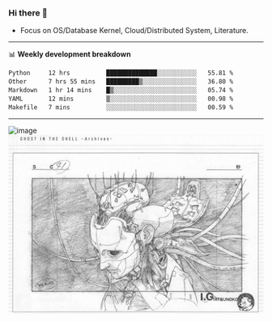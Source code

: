 ### Hi there 👋
<!-- * Daily Meditation via Leetcode/Competitive-Programming. -->
* Focus on OS/Database Kernel, Cloud/Distributed System, Literature.

-------

📊 **Weekly development breakdown**
<!--START_SECTION:waka-->

```txt
Python     12 hrs          ██████████████░░░░░░░░░░░   55.81 %
Other      7 hrs 55 mins   █████████▒░░░░░░░░░░░░░░░   36.80 %
Markdown   1 hr 14 mins    █▒░░░░░░░░░░░░░░░░░░░░░░░   05.74 %
YAML       12 mins         ▒░░░░░░░░░░░░░░░░░░░░░░░░   00.98 %
Makefile   7 mins          ░░░░░░░░░░░░░░░░░░░░░░░░░   00.59 %
```

<!--END_SECTION:waka-->

-------

<!-- [![Leetcode Stats](https://leetcard.jacoblin.cool/hzhang413?font=Fira+Mono)](https://leetcode.com/fxrc) -->
![image](./cyberpunk-ghost-in-the-shell.gif)
![image](./gis-archive.png)
